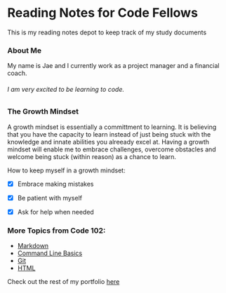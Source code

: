 # Reading Notes for Code Fellows

This is my reading notes depot to keep track of my study documents

### About Me

My name is Jae and I currently work as a project manager and a financial coach. 

###### I am very excited to be learning to code. 

### The Growth Mindset 

A growth mindset is essentially a committment to learning. It is believing that you have the capacity to learn instead of just being stuck with the knowledge and innate abilities you alreeady excel at. Having a growth mindset will enable me to embrace challenges, overcome obstacles and welcome being stuck (within reason) as a chance to learn.

How to keep myself in a growth mindset:
- [x] Embrace making mistakes
- [x] Be patient with myself
- [x] Ask for help when needed


### More Topics from Code 102:
- [Markdown](markdown.md)
- [Command Line Basics](command-line-basics.md)
- [Git](git.md)
- [HTML](html.md)


Check out the rest of my portfolio [here](http://jaimierl.github.io)
